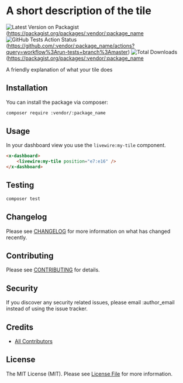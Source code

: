 # A short description of the tile

![Latest Version on Packagist](https://img.shields.io/packagist/v/:vendor/:package_name.svg?style=flat-square)(https://packagist.org/packages/:vendor/:package_name
![GitHub Tests Action Status](https://img.shields.io/github/workflow/status/:vendor/:package_name/run-tests?label=tests)(https://github.com/:vendor/:package_name/actions?query=workflow%3Arun-tests+branch%3Amaster)
![Total Downloads](https://img.shields.io/packagist/dt/:vendor/:package_name.svg?style=flat-square)(https://packagist.org/packages/:vendor/:package_name

A friendly explanation of what your tile does


## Installation

You can install the package via composer:

```bash
composer require :vendor/:package_name
```

## Usage

In your dashboard view you use the `livewire:my-tile` component.

```html
<x-dashboard>
    <livewire:my-tile position="e7:e16" />
</x-dashboard>
```

## Testing

``` bash
composer test
```

## Changelog

Please see [CHANGELOG](CHANGELOG.md) for more information on what has changed recently.

## Contributing

Please see [CONTRIBUTING](CONTRIBUTING.md) for details.

## Security

If you discover any security related issues, please email :author_email instead of using the issue tracker.

## Credits

- [All Contributors](../../contributors)

## License

The MIT License (MIT). Please see [License File](LICENSE.md) for more information.
